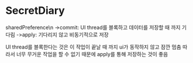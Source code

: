 # SecretDiary
sharedPreference\n
->commit: UI thread를 블록하고 데이터를 저장할 때 까지 기다림 
->apply: 기다리지 않고 비동기적으로 저장

UI thread를 블록한다는 것은 이 작업이 끝날 때 까지 ui가 동작하지 않고 잠깐 멈춤
따라서 너무 무거운 작업을 할 수 없기 때문에 apply를 통해 저장하는 것이 좋음
